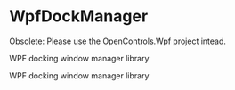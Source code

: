 # WpfDockManager
Obsolete: Please use the OpenControls.Wpf project intead. 

WPF docking window manager library

WPF docking window manager library
